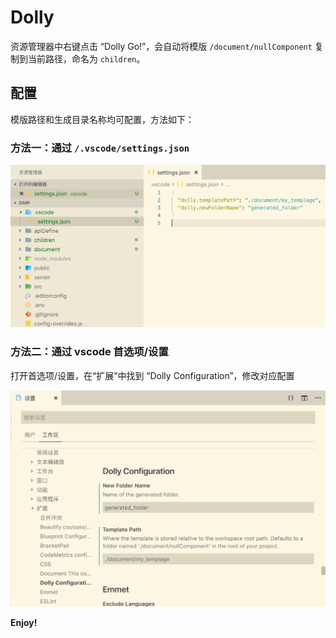 # Dolly

资源管理器中右键点击 “Dolly Go!”，会自动将模版 `/document/nullComponent` 复制到当前路径，命名为 `children`。

## 配置

模版路径和生成目录名称均可配置，方法如下：

### 方法一：通过 `/.vscode/settings.json`

![settings.json](./assets/settings.png)

### 方法二：通过 vscode 首选项/设置

打开首选项/设置，在“扩展”中找到 “Dolly Configuration”，修改对应配置

![vscode](./assets/vscode.png)


**Enjoy!**
